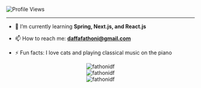 ![Profile Views](https://komarev.com/ghpvc/?username=fathonidf&style=for-the-badge)
[](fathonidf/header.png)

---

- 🌱 I’m currently learning **Spring, Next.js, and React.js**
  
- 📫 How to reach me: **daffafathoni@gmail.com**
  
- ⚡ Fun facts: I love cats and playing classical music on the piano


<div align="center">
  <img src="https://github-readme-stats.vercel.app/api/top-langs/?username=fathonidf&layout=compact&theme=ambient_gradient" alt="fathonidf" />
</div>
<div align="center">
  <img src="https://github-readme-streak-stats.herokuapp.com/?user=fathonidf&theme=ambient_gradient" alt="fathonidf" />
</div>
<div align="center">
  <img src="https://github-readme-stats.vercel.app/api?username=fathonidf&show_icons=true&locale=en&theme=ambient_gradient" alt="fathonidf" />
</div>
